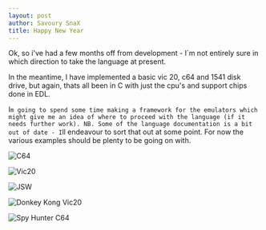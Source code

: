 ```yaml
---
layout: post
author: Savoury SnaX
title: Happy New Year
---
```

 
 Ok, so i've had a few months off from development - I`m not entirely sure in which direction to take the language at present.

 In the meantime, I have implemented a basic vic 20, c64 and 1541 disk drive, but again, thats all been in C with just the cpu's and support chips done in EDL.

 I`m going to spend some time making a framework for the emulators which might give me an idea of where to proceed with the language (if it needs further work). NB. Some of the language documentation is a bit out of date - I`ll endeavour to sort that out at some point. For now the various examples should be plenty to be going on with.

 ![C64](/EDL/images/c64.png)

 ![Vic20](/EDL/images/vic20.png)

 ![JSW](/EDL/images/jsw.png)

 ![Donkey Kong Vic20](/EDL/images/vic20_donkey.png)

 ![Spy Hunter C64](/EDL/images/c64_spy.png)
   
